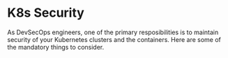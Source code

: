 # K8s Security

As DevSecOps engineers, one of the primary resposibilities is to maintain security of your Kubernetes clusters and the containers.
Here are some of the mandatory things to consider.
